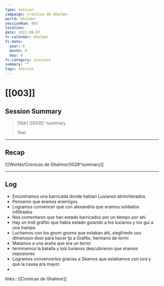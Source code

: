 ```yaml
---
type: session
campaign: Cronicas de Ghalmor
world: Ghalmor
sessionNum: 003
location: 
date: 2022-08-07
fc-calendar: Ghalmor
fc-date:
  year: 0
  month: 0
  day: 0
fc-category: sessions
summary: ""
tags: session
---
```

# [[003]]
## Session Summary

 > [!tldr] [[003]]
>  ^summary
>  
>  Text





---

## Recap

![[Worlds/Cronicas de Ghalmor/002#^summary]]


---

## Log

- Encontramos una barricada donde habían Luxianos atrincherados.
- Pensaron que eramos enemigos. 
- Logramos convencer que con alexandria que eramos soldados inflitrados
- Nos comentaron que han estado barricados por un tiempo por ahí 
- Hay un troll grafito que había estado guiando a los luxianos y los gui a una trampa
- Luchamos con los gnom gnoms que estaban ahí, siegfriedo uso dimension door para hacer tp a Grafito, hermano de tormi
- Matamos a una araña que era un terror
- terminamos la batalla y lols luxianos descubrieron que eramos impostores 
- Logramos convencerlos gracias a Skamos que estabamos con lura y que la causa era mayor. 
- 




links:: [[Cronicas de Ghalmor]]